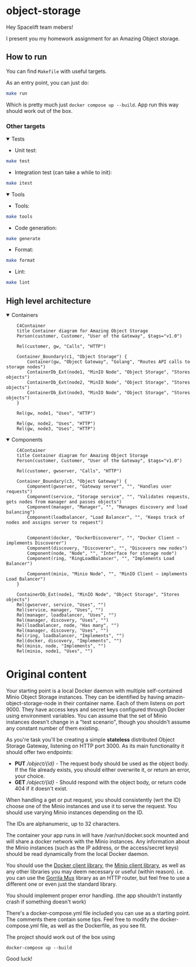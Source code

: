 # object-storage
Hey Spacelift team mebers!

I present you my homework assignment for an Amazing Object storage.

## How to run
You can find `Makefile` with useful targets.

As an entry point, you can just do:
```sh
make run
```
Which is pretty much just `docker compose up --build`. App run this way should work out of the box.

### Other targets 
<details open>
<summary>Tests</summary>

- Unit test:
```sh
make test
```
- Integration test (can take a while to init):
```sh
make itest
```
</details>

<details open>
<summary>Tools</summary>

- Tools:
```sh
make tools
```
- Code generation:
```sh
make generate
```
- Format:
```sh
make format
```
- Lint:
```sh
make lint
```
</details>


## High level architecture

<details open>
<summary>Containers</summary>

```mermaid
    C4Container
    title Container diagram for Amazing Object Storage
    Person(customer, Customer, "User of the Gateway", $tags="v1.0")

    Rel(customer, gw, "Calls", "HTTP")

    Container_Boundary(c1, "Object Storage") {
        Container(gw, "Object Gateway", "Golang", "Routes API calls to storage nodes")
        ContainerDb_Ext(node1, "MinIO Node", "Object Storage", "Stores objects")
        ContainerDb_Ext(node2, "MinIO Node", "Object Storage", "Stores objects")
        ContainerDb_Ext(node3, "MinIO Node", "Object Storage", "Stores objects")
    }

    Rel(gw, node1, "Uses", "HTTP")
    
    Rel(gw, node2, "Uses", "HTTP")
    Rel(gw, node3, "Uses", "HTTP")
```

</details>

<details open>
<summary>Components</summary>

```mermaid
    C4Container
    title Container diagram for Amazing Object Storage
    Person(customer, Customer, "User of the Gateway", $tags="v1.0")

    Rel(customer, gwserver, "Calls", "HTTP")

    Container_Boundary(c3, "Object Gateway") {
        Component(gwserver, "Gateway server", "", "Handles user requests")
        Component(service, "Storage service", "", "Validates requests, gets nodes from manager and passes objects")
        Component(manager, "Manager", "", "Manages discovery and load balancing")
        Component(loadbalancer, "Load Balancer", "", "Keeps track of nodes and assigns server to request")

        
        Component(docker, "DockerDiscoverer", "", "Docker Client — implements Discoverer")    
        Component(discovery, "Discoverer", "", "Discovers new nodes")
        Component(node, "Node", "", "Interface for storage node")
        Component(ring, "RingLoadBalancer", "", "Implements Load Balancer")
        
        Component(minio, "Minio Node", "", "MinIO Client — implements Load Balancer")
    }

    ContainerDb_Ext(node1, "MinIO Node", "Object Storage", "Stores objects")
    Rel(gwserver, service, "Uses", "")
    Rel(service, manager, "Uses", "")
    Rel(manager, loadbalancer, "Uses", "")
    Rel(manager, discovery, "Uses", "")
    Rel(loadbalancer, node, "Has many", "")
    Rel(manager, discovery, "Uses", "")
    Rel(ring, loadbalancer, "Implements", "")
    Rel(docker, discovery, "Implements", "")
    Rel(minio, node, "Implements", "")
    Rel(minio, node1, "Uses", "")
```

</details>

# Original content
Your starting point is a local Docker daemon with multiple self-contained Minio Object Storage instances.
They can be identified by having amazin-object-storage-node in their container name.
Each of them listens on port 9000.
They have access keys and secret keys configured through Docker using environment variables.
You can assume that the set of Minio instances doesn't change in a "test scenario", though you shouldn't assume any constant number of them existing.

As you're task you'll be creating a simple **stateless** distributed Object Storage Gateway, listening on HTTP port 3000.
As its main functionality it should offer two endpoints:
- **PUT** */object/{id}* - The request body should be used as the object body. If the file already exists, you should either overwrite it, or return an error, your choice.
- **GET** */object/{id}* - Should respond with the object body, or return code 404 if it doesn't exist.

When handling a get or put request, you should consistently (wrt the ID) choose one of the Minio instances and use it to serve the request.
You should use varying Minio instances depending on the ID.

The IDs are alphanumeric, up to 32 characters.

The container your app runs in will have /var/run/docker.sock mounted and will share a docker network with the Minio instances.
Any information about the Minio instances (such as the IP address, or the access/secret keys) should be read dynamically from the local Docker daemon.

You should use the [Docker client library](https://github.com/moby/moby/tree/master/client),
the [Minio client library](https://github.com/minio/minio-go),
as well as any other libraries you may deem necessary or useful (within reason).
i.e. you can use the [Gorrila Mux](https://github.com/gorilla/mux) library as an HTTP router,
but feel free to use a different one or even just the standard library.

You should implement proper error handling. (the app shouldn't instantly crash if something doesn't work)

There's a docker-compose.yml file included you can use as a starting point. The comments there contain some tips.
Feel free to modify the docker-compose.yml file, as well as the Dockerfile, as you see fit.

The project should work out of the box using
```
docker-compose up --build
```

Good luck!
